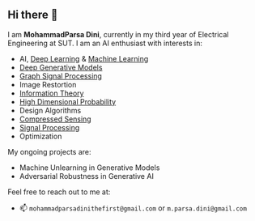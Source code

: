 ## Hi there 👋

I am **MohammadParsa Dini**, currently in my third year of Electrical Engineering at SUT. I am an AI enthusiast with interests in:
- AI, [Deep Learning](https://github.com/MohammadParsaTheFirst/Deep-learning-course) & [Machine Learning](https://github.com/MohammadParsaTheFirst/Intro_to_Machine_Learning) 
- [Deep Generative Models](https://github.com/MohammadParsaTheFirst/Deep-generative-models-course)
- [Graph Signal Processing](https://github.com/MohammadParsaTheFirst/Graph-Signal-Processing)
- Image Restortion
- [Information Theory](https://github.com/MohammadParsaTheFirst/Information-theory-statistics-learning-course)
- [High Dimensional Probability](https://github.com/MohammadParsaTheFirst/High-dimensional-probability-analysis-course)
- Design Algorithms
- [Compressed Sensing](https://github.com/MohammadParsaTheFirst/Compressed-sensing-course)
- [Signal Processing](https://github.com/MohammadParsaTheFirst/Digital-Signal-Processing-Lab)
- Optimization

My ongoing projects are:
- Machine Unlearning in Generative Models
- Adversarial Robustness in Generative AI

Feel free to reach out to me at:
- 📫 `mohammadparsadinithefirst@gmail.com` or `m.parsa.dini@gmail.com`

<!--
**MohammadParsaTheFirst/MohammadParsaTheFirst** is a ✨ _special_ ✨ repository because its `README.md` (this file) appears on your GitHub profile.

-----------------------------
I will  be a great smart and hardowking person,
not only i will do great things, but also i will 
do great study, great job, great life! more importantly!
i am worthy of everything 
i am worthy of everything 
i am worthy of everything 



----------------------------


Here are some ideas to get you started:

- 🔭 I’m currently working on ...
- 🌱 I’m currently learning ...
- 👯 I’m looking to collaborate on ...
- 🤔 I’m looking for help with ...
- 💬 Ask me about ...

- 😄 Pronouns: ...
- ⚡ Fun fact: ...
-->
